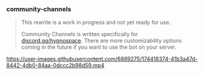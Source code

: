 ### community-channels

> This rewrite is a work in progress and not yet ready for use.
> 
> Community Channels is written specifically for [discord.gg/hypnospace](https://discord.gg/hypnospace). There are more customizability options coming in the future if you want to use the bot on your server.


https://user-images.githubusercontent.com/6889275/174418374-41b3a47d-8442-4db0-84aa-0dccc2b98d59.mp4
